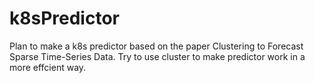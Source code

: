 # k8sPredictor
Plan to make a k8s predictor based on the paper Clustering to Forecast Sparse Time-Series Data. Try to use cluster to make predictor work in a more effcient way.
